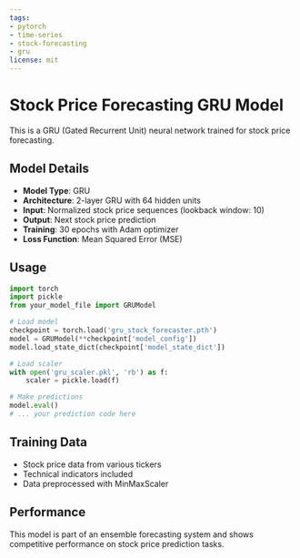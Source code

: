 ```yaml
---
tags:
- pytorch
- time-series
- stock-forecasting
- gru
license: mit
---
```


# Stock Price Forecasting GRU Model

This is a GRU (Gated Recurrent Unit) neural network trained for stock price forecasting.

## Model Details
- **Model Type**: GRU
- **Architecture**: 2-layer GRU with 64 hidden units
- **Input**: Normalized stock price sequences (lookback window: 10)
- **Output**: Next stock price prediction
- **Training**: 30 epochs with Adam optimizer
- **Loss Function**: Mean Squared Error (MSE)

## Usage

```python
import torch
import pickle
from your_model_file import GRUModel

# Load model
checkpoint = torch.load('gru_stock_forecaster.pth')
model = GRUModel(**checkpoint['model_config'])
model.load_state_dict(checkpoint['model_state_dict'])

# Load scaler
with open('gru_scaler.pkl', 'rb') as f:
    scaler = pickle.load(f)

# Make predictions
model.eval()
# ... your prediction code here
```

## Training Data
- Stock price data from various tickers
- Technical indicators included
- Data preprocessed with MinMaxScaler

## Performance
This model is part of an ensemble forecasting system and shows competitive performance on stock price prediction tasks.
